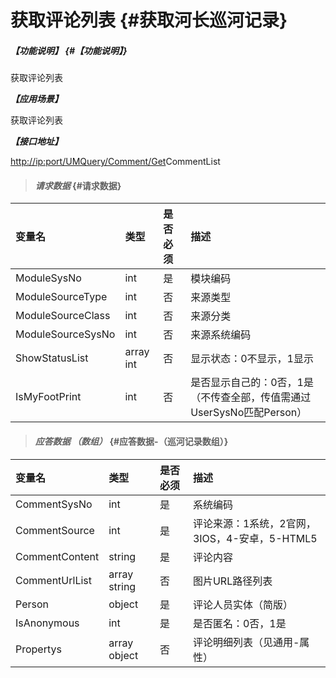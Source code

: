 # 获取评论列表 {#获取河长巡河记录}

##### _【功能说明】_ {#【功能说明】}

获取评论列表

_**【应用场景】**_

获取评论列表

_**【接口地址】**_

[http://ip:port/UMQuery/Comment/Get](http://ip:port/HMQuery/PatrolRiver/GetPatrolRivers)CommentList

> #### _请求数据_ {#请求数据}

| 变量名 | 类型 | 是否必须 | 描述 |
| :--- | :--- | :--- | :--- |
| ModuleSysNo | int | 是 | 模块编码 |
| ModuleSourceType | int | 否 | 来源类型 |
| ModuleSourceClass | int | 否 | 来源分类 |
| ModuleSourceSysNo | int | 否 | 来源系统编码 |
| ShowStatusList | array int | 否 | 显示状态：0不显示，1显示 |
| IsMyFootPrint | int | 否 | 是否显示自己的：0否，1是（不传查全部，传值需通过UserSysNo匹配Person） |

> #### _应答数据 （数组）_ {#应答数据-（巡河记录数组）}

| 变量名 | 类型 | 是否必须 | 描述 |
| :--- | :--- | :--- | :--- |
| CommentSysNo | int | 是 | 系统编码 |
| CommentSource | int | 是 | 评论来源：1系统，2官网，3IOS，4-安卓，5-HTML5 |
| CommentContent | string | 是 | 评论内容 |
| CommentUrlList | array string | 否 | 图片URL路径列表 |
| Person | object | 是 | 评论人员实体（简版） |
| IsAnonymous | int | 是 | 是否匿名：0否，1是 |
| Propertys | array object | 否 | 评论明细列表（见通用-属性） |



